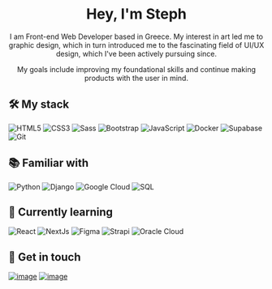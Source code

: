 
<h1 align="center">Hey, I'm Steph</h1>

<p align="center">I am Front-end Web Developer based in Greece. My interest in art led me to graphic design, which in turn introduced me to the fascinating field of UI/UX design, which I've been actively pursuing since.</p>
<p align="center">My goals include improving my foundational skills and continue making products with the user in mind.</p>

## 🛠️ My stack
![HTML5](https://img.shields.io/badge/-HTML5-%23E44D27?style=flat-square&logo=html5&logoColor=ffffff)
![CSS3](https://img.shields.io/badge/-CSS3-%231572B6?style=flat-square&logo=css3)
![Sass](https://img.shields.io/badge/-Sass-%23CC6699?style=flat-square&logo=sass&logoColor=ffffff)
![Bootstrap](https://img.shields.io/badge/-Bootstrap-563D7C?style=flat-square&logo=Bootstrap&logoColor=ffffff)
![JavaScript](https://img.shields.io/badge/-JavaScript-%23FFCE5A?style=flat-square&logo=javascript&logoColor=000000&labelColor=%23FFCE5A&color=%23FFCE5A)
![Docker](https://img.shields.io/badge/-Docker-%231572B6?style=flat-square&logo=docker&logoColor=ffffff)
![Supabase](https://img.shields.io/badge/-Supabase-57B57A?style=flat-square&logo=supabase&logoColor=ffffff)
![Git](https://img.shields.io/badge/-Git-%23E44D27?style=flat-square&logo=git&logoColor=ffffff)

## 📚 Familiar with
![Python](https://img.shields.io/badge/-Python-%231572B6?style=flat-square&logo=python&logoColor=ffffff)
![Django](https://img.shields.io/badge/-Django-1E4033?style=flat-square&logo=django&logoColor=ffffff)
![Google Cloud](https://img.shields.io/badge/-Google_Cloud-%23FFCE5A?style=flat-square&logo=googlecloud&logoColor=000000)
![SQL](https://img.shields.io/badge/-SQL-%231572B6?style=flat-square&logo=sqlite&logoColor=ffffff)

## 📖 Currently learning
![React](https://img.shields.io/badge/-React-61DAFB?style=flat-square&logo=react&logoColor=000000)
![NextJs](https://img.shields.io/badge/Next.js-000000?style=flat-square&logo=nextdotjs)
![Figma](https://img.shields.io/badge/Figma-EA705F?style=flat-square&logo=figma&logoColor=ffffff)
![Strapi](https://img.shields.io/badge/Strapi-563D7C?style=flat-square&logo=strapi)
![Oracle Cloud](https://img.shields.io/badge/-Oracle_Cloud-%23E44D27?style=flat-square&logo=oracle&logoColor=ffffff)



## 💼 Get in touch

[![image](https://img.shields.io/badge/LinkedIn-0077B5?style=flat-square&logo=linkedin&logoColor=white)](https://www.linkedin.com/in/stefanos-pappas/)
[![image](https://img.shields.io/badge/Gmail-%23E44D27?style=flat-square&logo=gmail&logoColor=white)](mailto:stephenpapp30@gmail.com)
